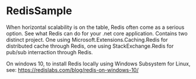 # RedisSample
When horizontal scalability is on the table, Redis often come as a serious option. See what Redis can do for your .net core application. Contains two distinct project. One using Microsoft.Extensions.Caching.Redis for distributed cache through Redis, one using StackExchange.Redis for pub/sub interraction through Redis.

On windows 10, to install Redis locally using Windows Subsystem for Linux, see: https://redislabs.com/blog/redis-on-windows-10/
